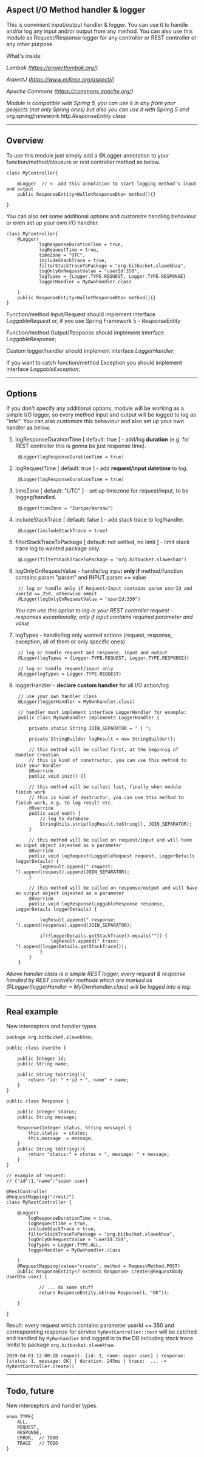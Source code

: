 ## Aspect I/O Method handler & logger

This is convinient input/output handler & logger. You can use it to handle and/or log any input and/or output from any method. You can also use this module as Request/Response logger for any controller or REST controller or any other purpose.

What's inside:

*Lombok (https://projectlombok.org/)*

*AspectJ (https://www.eclipse.org/aspectj/)*

*Apache Commons (https://commons.apache.org/)*

*Module is compatible with Spring 5, you can use it in any from your peojects (not only Spring ones) but also you can use it with Spring 5 and org.springframework.http.ResponseEntity class*

---

## Overview

To use this module just simply add a @Logger annotation to your function/method/clousure or rest controller method as below.

    class MyController{
    
        @Logger  // <- add this annotation to start logging method's input and output
        public ResponseEntity<WalletResponseDto> method(){}
        
    }

You can also set some additional options and customize handling behaviour or even set up your own I/O handller.
    
    class MyController{    
        @Logger(
                logResponseDurationTime = true,
                logRequestTime = true,
                timeZone = "UTC",
                includeStackTrace = true,
                filterStackTraceToPackage = "org.bitbucket.slawekhaa",
                logOnlyOnRequestValue = "userId:350",
                logTypes = {Logger.TYPE.REQUEST, Logger.TYPE.RESPONSE}
                loggerHandler = MyOwnhandler.class
        
        )
        public ResponseEntity<WalletResponseDto> method(){}
    }

Function/method Input/Request should implement interface *LoggableRequest* or, if you use Spring Framework 5 - *ResponseEntity*
 
Function/method Output/Response should implement interface *LoggableResponse*;

Custom logger/handler should implement interface *LoggerHandler*;

If you want to catch function/method Exception you should implement interface *LoggableException*;

---

## Options

If you don't specify any additional options, module will be working as a simple I/O logger, so every method input and output will be logged to log as "info". You can also customize this behaviour and also set up your own handler as below.

1. logResponseDurationTime [ default: true ] - add/log **duration** (e.g. for REST controller this is gonna be just response time).
	    
	    @Logger(logResponseDurationTime = true)
		
2. logRequestTime [ default: true ] - add **request/input datetime** to log.
	
	    @Logger(logResponseDurationTime = true)

	
3. timeZone [ default: "UTC" ] - set up timezone for request/input, to be loggeg/handled.
	
	    @Logger(timeZone = "Europe/Warsaw")

4. includeStackTrace [ default: false ] - add stack trace to log/handler.
	
	    @Logger(includeStackTrace = true)

5. filterStackTraceToPackage [ default: not settled, no limit ] - limit stack trace log to wanted package only.
	
	    @Logger(filterStackTraceToPackage = "org.bitbucket.slawekhaa")

6. logOnlyOnRequestValue - handle/log input **only if** method/function contains param "param" and INPUT.param == value
        
        // log or handle only if Request/Input contains param userId and userId == 250, otherwise ommit
        @Logger(logOnlyOnRequestValue = "userId:350")

    *You can use this option to log in your REST controller request - responses exceptionally, only if input contains required parameter and value*

7. logTypes - handle/log only wanted actions (request, response, exception, all of them or only specific ones)
	
        // log or handle request and response, input and output
        @Logger(logTypes = {Logger.TYPE.REQUEST, Logger.TYPE.RESPONSE}) 
        
        // log or handle request/input only
        @LoggerlogTypes = Logger.TYPE.REQUEST)

8. loggerHandler - **declare custom handler** for all I/O action/log

        // use your own handler class
        @Logger(loggerHandler = MyOwnhandler.class) 
        
        // handler must implement interface LoggerHandler for example:
        public class MyOwnhandler implements LoggerHandler {
    
            private static String JOIN_SEPARATOR = " | ";
    
            private StringBuilder logResult = new StringBuilder();
    
            // this method will be called first, at the beginnig of Handler creation
            // this is kind of constructor, you can use this method to init your handler
            @Override
            public void init() {}
    
            // this method will be callest last, finally when module finish work
            // this is kind of destructor, you can use this method to finish work, e.g. to log result etc.
            @Override
            public void end() {
                // log to database
                StringUtils.strip(logResult.toString(), JOIN_SEPARATOR);
            }
    
            // this method will be called on request/input and will have an input object injested as a parameter
            @Override
            public void logRequest(LoggableRequest request, LoggerDetails loggerDetails) {
                logResult.append(" request: ").append(request).append(JOIN_SEPARATOR);
            }
    
            // this method will be called on response/output and will have an output object injested as a parameter
            @Override
            public void logResponse(LoggableResponse response, LoggerDetails loggerDetails) {
            
                logResult.append(" response: ").append(response).append(JOIN_SEPARATOR);
            
                if(!loggerDetails.getStackTrace().equals("")) {
                    logResult.append(" trace: ").append(loggerDetails.getStackTrace());
                }
            }
        }


*Above handler class is a simple REST logger, every request & response handled by REST controller methods which are marked as @Logger(loggerHandler = MyOwnhandler.class) will be logged into a log.*

---

## Real example

New interceptors and handler types.

	package org.bitbucket.slawekhaa;

	public class UserDto {
    
		public Integer id;
		public String name;
        
        public String toString(){
            return "id: " + id + ", name" + name;
        }
	}
	
	public class Response {

		public Integer status;
		public String message;
        
		Response(Integer status, String message) {
			this.status  = status;
			this.message  = message;
		}
        public String toString(){
            return "status:" + status + ", message: " + message;
        }
	}
	
    // example of request:
    // {"id":1,"name":"super user}
    
	@RestController
	@RequestMapping("/rest/")
	class MyRestController {

		@Logger(
            logResponseDurationTime = true,
            logRequestTime = true,
            includeStackTrace = true,
            filterStackTraceToPackage = "org.bitbucket.slawekhaa",
            logOnlyOnRequestValue = "userId:350",
            logTypes = Logger.TYPE.ALL, 
            loggerHandler = MyOwnhandler.class

        )
		@RequestMapping(value="create", method = RequestMethod.POST)
		public ResponseEntity<? extends Response> create(@RequestBody UserDto user) {

				// ... do some stuff
				return ResponseEntity.ok(new Response(1, "OK"));

		}
		
	}
    
Result: every request which contains parameter userId == 350 and corresponding response for service `MyRestController::test` will be catched and handled by `MyOwnhandler` and logged in to the DB including stack trace limitd to package `org.bitbucket.slawekhaa`.

    2019-04-01 12:00:28 request: [id: 1, name: super user] | response: [status: 1, message: OK] | duration: 245ms | trace:  ... -> MyRestController.create()
    
---

## Todo, future

New interceptors and handler types.

    enum TYPE{
        ALL,
        REQUEST,
        RESPONSE,
        ERROR,  // TODO
        TRACE   // TODO
    }
